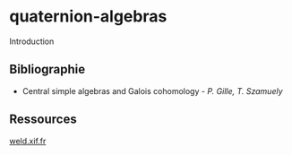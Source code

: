 # quaternion-algebras

Introduction

## Bibliographie
- Central simple algebras and Galois cohomology - *P. Gille, T. Szamuely*

## Ressources
[weld.xif.fr](https://weld.xif.fr/index.php?path=/)
